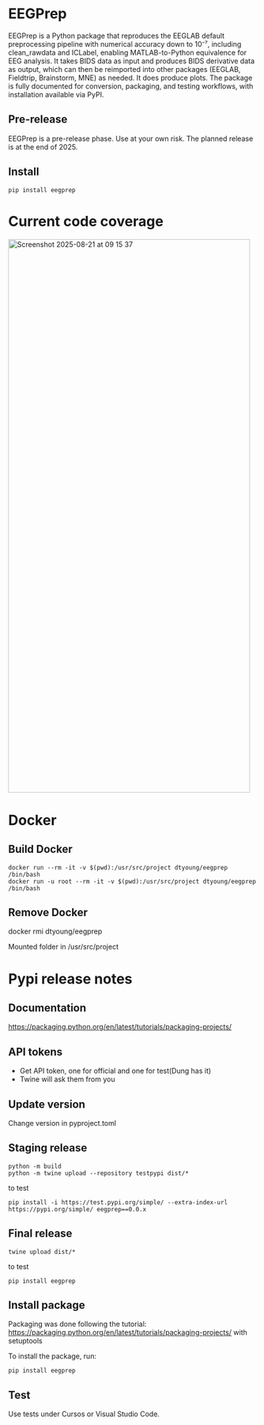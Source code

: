 # EEGPrep

EEGPrep is a Python package that reproduces the EEGLAB default preprocessing pipeline with numerical accuracy down to 10⁻⁷, including clean_rawdata and ICLabel, enabling MATLAB-to-Python equivalence for EEG analysis. It takes BIDS data as input and produces BIDS derivative data as output, which can then be reimported into other packages (EEGLAB, Fieldtrip, Brainstorm, MNE) as needed. It does produce plots. The package is fully documented for conversion, packaging, and testing workflows, with installation available via PyPI.

## Pre-release

EEGPrep is a pre-release phase. Use at your own risk. The planned release is at the end of 2025.

## Install

```
pip install eegprep
```

# Current code coverage

<img width="489" height="1119" alt="Screenshot 2025-08-21 at 09 15 37" src="https://github.com/user-attachments/assets/cb958237-16bb-4f57-867b-d2cd393a42a2" />

# Docker

## Build Docker

```
docker run --rm -it -v $(pwd):/usr/src/project dtyoung/eegprep /bin/bash
docker run -u root --rm -it -v $(pwd):/usr/src/project dtyoung/eegprep /bin/bash
```

## Remove Docker

docker rmi dtyoung/eegprep

Mounted folder in /usr/src/project

# Pypi release notes

## Documentation
https://packaging.python.org/en/latest/tutorials/packaging-projects/

## API tokens
- Get API token, one for official and one for test(Dung has it)
- Twine will ask them from you

## Update version

Change version in pyproject.toml

## Staging release
```
python -m build
python -m twine upload --repository testpypi dist/*
```

to test
```
pip install -i https://test.pypi.org/simple/ --extra-index-url https://pypi.org/simple/ eegprep==0.0.x
```

## Final release
```
twine upload dist/*
```

to test

```
pip install eegprep
```

## Install package
Packaging was done following the tutorial: https://packaging.python.org/en/latest/tutorials/packaging-projects/ with setuptools

To install the package, run:
```
pip install eegprep
```

## Test

Use tests under Cursos or Visual Studio Code.
